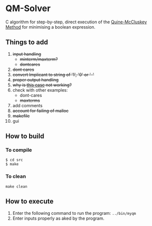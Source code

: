 # QM-Solver

C algorithm for step-by-step, direct execution of the [Quine-McCluskey Method](https://en.wikipedia.org/wiki/Quine%E2%80%93McCluskey_algorithm) for minimising a boolean expression.

## Things to add
1. ~~input handling~~
    - ~~minterm/maxterm?~~
    - ~~dontcares~~
2. ~~dont cares~~
3. ~~convert Implicant to string of '1', '0' or '-'~~
4. ~~proper output handling~~
5. ~~why is [this case](https://atozmath.com/example/KMap.aspx?q=quine&q1=E3) not working?~~
6. check with other examples:
    - dont-cares
    - ~~maxterms~~
7. add comments
8. ~~account for failing of malloc~~
9. ~~makefile~~
10. gui

## How to build

### To compile
```
$ cd src
$ make
```

### To clean
```
make clean
```

## How to execute

1. Enter the following command to run the program:
    `../bin/myqm`
2. Enter inputs properly as aked by the program.